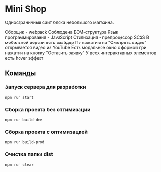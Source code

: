 # Mini Shop

Одностраничный сайт блока небольшого магазина.

Сборщик - webpack
Соблюдена БЭМ-структура
Язык программирования - JavaScript
Стилизация - препроцессор SCSS
В мобильной версии есть слайдер
По нажатию на "Смотреть видео" открывается видео из YouTube
Есть модальное окно с формой при нажатии на кнопку "Оставить заявку"
У всех интерактивных элементов есть hover эффект

## Команды

### Запуск сервера для разработки

```shell
npm run start
```

### Сборка проекта без оптимизации

```shell
npm run build-dev
```

### Сборка проекта с оптимизацией

```shell
npm run build-prod
```

### Очистка папки dist

```shell
npm run clear
```

